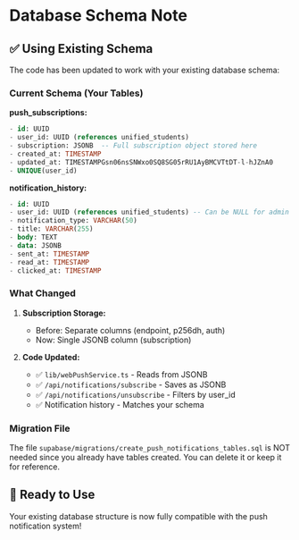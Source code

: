 # Database Schema Note

## ✅ Using Existing Schema

The code has been updated to work with your existing database schema:

### Current Schema (Your Tables)

**push_subscriptions:**
```sql
- id: UUID
- user_id: UUID (references unified_students)
- subscription: JSONB  -- Full subscription object stored here
- created_at: TIMESTAMP
- updated_at: TIMESTAMPGsn06nsSNWxo0SQ8SG05rRU1AyBMCVTtDT-l-hJZnA0
- UNIQUE(user_id)
```

**notification_history:**
```sql
- id: UUID
- user_id: UUID (references unified_students) -- Can be NULL for admin broadcasts
- notification_type: VARCHAR(50)
- title: VARCHAR(255)
- body: TEXT
- data: JSONB
- sent_at: TIMESTAMP
- read_at: TIMESTAMP
- clicked_at: TIMESTAMP
```

### What Changed

1. **Subscription Storage:**
   - Before: Separate columns (endpoint, p256dh, auth)
   - Now: Single JSONB column (subscription)

2. **Code Updated:**
   - ✅ `lib/webPushService.ts` - Reads from JSONB
   - ✅ `/api/notifications/subscribe` - Saves as JSONB
   - ✅ `/api/notifications/unsubscribe` - Filters by user_id
   - ✅ Notification history - Matches your schema

### Migration File

The file `supabase/migrations/create_push_notifications_tables.sql` is NOT needed since you already have tables created. You can delete it or keep it for reference.

## 🚀 Ready to Use

Your existing database structure is now fully compatible with the push notification system!
